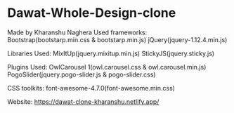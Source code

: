 # Dawat-Whole-Design-clone
Made by Kharanshu Naghera
Used frameworks:
Bootstrap(bootstarp.min.css & bootstarp.min.js)
jQuery(jquery-1.12.4.min.js)

Libraries Used:
MixItUp(jquery.mixitup.min.js)
StickyJS(jquery.sticky.js)

Plugins Used:
OwlCarousel 1(owl.carousel.css & owl.carousel.min.js)
PogoSlider(jquery.pogo-slider.js & pogo-slider.css)

CSS toolkits:
font-awesome-4.7.0(font-awesome.min.css)

Website: https://dawat-clone-kharanshu.netlify.app/
